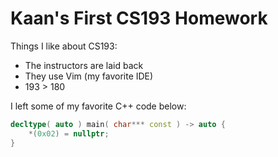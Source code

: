 # Kaan's First CS193 Homework

Things I like about CS193:
  - The instructors are laid back
  - They use Vim (my favorite IDE)
  - 193 > 180



I left some of my favorite C++ code below:

```cpp
decltype( auto ) main( char*** const ) -> auto {
    *(0x02) = nullptr; 
}
```
